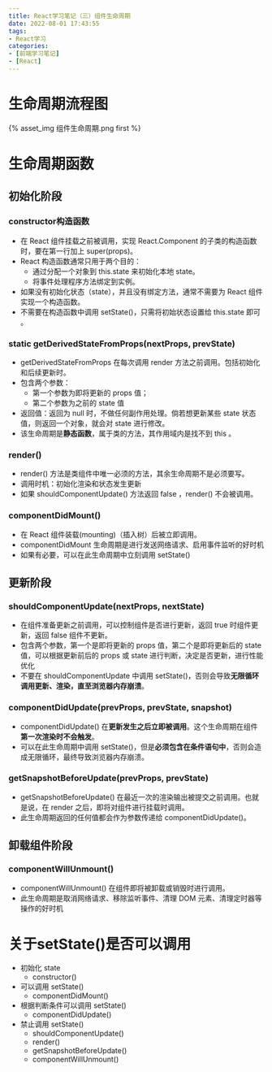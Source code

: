 ```yaml
---
title: React学习笔记（三）组件生命周期
date: 2022-08-01 17:43:55
tags:
- React学习
categories:
- [前端学习笔记]
- [React]
---
```


# 生命周期流程图

{% asset_img 组件生命周期.png first %}

# 生命周期函数

## 初始化阶段

### constructor构造函数

* 在 React 组件挂载之前被调用，实现 React.Component 的子类的构造函数时，要在第一行加上 super(props)。
* React 构造函数通常只用于两个目的：
    * 通过分配一个对象到 this.state 来初始化本地 state。
    * 将事件处理程序方法绑定到实例。
* 如果没有初始化状态（state），并且没有绑定方法，通常不需要为 React 组件实现一个构造函数。
* 不需要在构造函数中调用 setState()，只需将初始状态设置给 this.state 即可 。

### static getDerivedStateFromProps(nextProps, prevState)

* getDerivedStateFromProps 在每次调用 render 方法之前调用。包括初始化和后续更新时。
* 包含两个参数：
    * 第一个参数为即将更新的 props 值；
    * 第二个参数为之前的 state 值
* 返回值：返回为 null 时，不做任何副作用处理。倘若想更新某些 state 状态值，则返回一个对象，就会对 state 进行修改。
* 该生命周期是**静态函数**，属于类的方法，其作用域内是找不到 this 。

### render()

* render() 方法是类组件中唯一必须的方法，其余生命周期不是必须要写。
* 调用时机：初始化渲染和状态发生更新
* 如果 shouldComponentUpdate() 方法返回 false ，render() 不会被调用。

### componentDidMount()

* 在 React 组件装载(mounting)（插入树）后被立即调用。
* componentDidMount 生命周期是进行发送网络请求、启用事件监听的好时机
* 如果有必要，可以在此生命周期中立刻调用 setState()

## 更新阶段

### shouldComponentUpdate(nextProps, nextState)

* 在组件准备更新之前调用，可以控制组件是否进行更新，返回 true 时组件更新，返回 false 组件不更新。
* 包含两个参数，第一个是即将更新的 props 值，第二个是即将更新后的 state 值，可以根据更新前后的 props 或 state 进行判断，决定是否更新，进行性能优化
* 不要在 shouldComponentUpdate 中调用 setState()，否则会导致**无限循环调用更新、渲染，直至浏览器内存崩溃**。

### componentDidUpdate(prevProps, prevState, snapshot)

* componentDidUpdate() 在**更新发生之后立即被调用**。这个生命周期在组件**第一次渲染时不会触发**。
* 可以在此生命周期中调用 setState()，但是**必须包含在条件语句中**，否则会造成无限循环，最终导致浏览器内存崩溃。

### getSnapshotBeforeUpdate(prevProps, prevState)

* getSnapshotBeforeUpdate() 在最近一次的渲染输出被提交之前调用。也就是说，在 render 之后，即将对组件进行挂载时调用。
* 此生命周期返回的任何值都会作为参数传递给 componentDidUpdate()。

## 卸载组件阶段

### componentWillUnmount()

* componentWillUnmount() 在组件即将被卸载或销毁时进行调用。
* 此生命周期是取消网络请求、移除监听事件、清理 DOM 元素、清理定时器等操作的好时机

# 关于setState()是否可以调用

* 初始化 state
    * constructor()
* 可以调用 setState()
    * componentDidMount()
* 根据判断条件可以调用 setState()
    * componentDidUpdate()
* 禁止调用 setState()
    * shouldComponentUpdate()
    * render()
    * getSnapshotBeforeUpdate()
    * componentWillUnmount()
